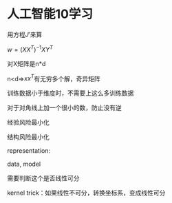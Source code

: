 # 人工智能10学习

用方程$J'$来算

$w=(XX^{T})^{-1}XY^{T}$

对X矩阵是n*d

n<d=>$xx^{T}$有无穷多个解，奇异矩阵

训练数据小于维度时，不需要上这么多训练数据

对于对角线上加一个很小的数，防止没有逆

经验风险最小化

结构风险最小化

representation:

data, model

需要判断这个是否线性可分

kernel trick：如果线性不可分，转换坐标系，变成线性可分

​                                                                                                                                                                                                                                                                                                                                                                                                                                                                                                                                                                                                                                                                                                      